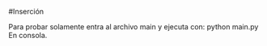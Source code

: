 #Inserción

Para probar solamente entra al archivo main y ejecuta con:
  python main.py
En consola.
